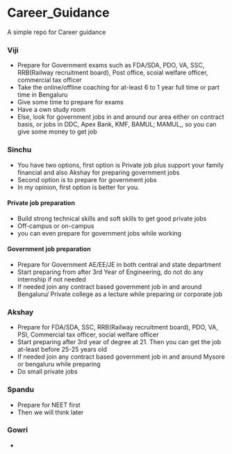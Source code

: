 # Career_Guidance
A simple repo for Career guidance

### Viji
- Prepare for Government exams such as FDA/SDA, PDO, VA, SSC, RRB(Railway recruitment board), Post office, scoial welfare officer, commercial tax officer
- Take the online/offline coaching for at-least 6 to 1 year full time or part time in Bengaluru 
- Give some time to prepare for exams
- Have a own study room
- Else, look for government jobs in and around our area either on contract basis, or jobs in DDC, Apex Bank, KMF, BAMUL; MAMUL,, so you can give some money to get job

### Sinchu
- You have two options, first option is Private job plus support your family financial and also Akshay for preparing government jobs
- Second option is to prepare for government jobs
- In my opinion, first option is better for you.
#### Private job preparation
- Build strong technical skills and soft skills to get good private jobs
- Off-campus or on-campus
- you can even prepare for government jobs while working
 
#### Government job preparation
- Prepare for Government AE/EE/JE in both central and state department
- Start preparing from after 3rd Year of Engineering, do not do any internship if not needed
- If needed join any contract based government job in and around Bengaluru/ Private college as a lecture while preparing or corporate job
  
### Akshay
- Prepare for FDA/SDA, SSC, RRB(Railway recruitment board), PDO, VA, PSI, Commercial tax officer, social welfare officer
- Start preparing after 3rd year of degree at 21. Then you can get the job at-least before 25-25 years old
- If needed join any contract based government job in and around Mysore or bengaluru while preparing
- Do small private jobs
  
### Spandu
- Prepare for NEET first
- Then we will think later

### Gowri
- 

